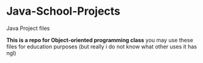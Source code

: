 # Java-School-Projects
Java Project files

**This is a repo for Object-oriented programming class**
you may use these files for education purposes (but really i do not know what other uses it has ngl)
